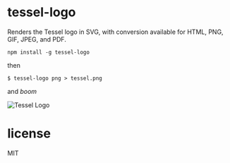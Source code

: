 # tessel-logo

Renders the Tessel logo in SVG, with conversion available for HTML, PNG, GIF, JPEG, and PDF.

```
npm install -g tessel-logo
```

then

```
$ tessel-logo png > tessel.png
```

and *boom*

![Tessel Logo](http://imgur.com/g37w4HQ.png)

# license

MIT

